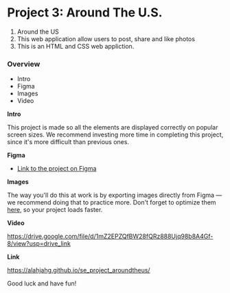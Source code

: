 # Project 3: Around The U.S.

1. Around the US
2. This web application allow users to post, share and like photos
3. This is an HTML and CSS web appliction.

### Overview

- Intro
- Figma
- Images
- Video

**Intro**

This project is made so all the elements are displayed correctly on popular screen sizes. We recommend investing more time in completing this project, since it's more difficult than previous ones.

**Figma**

- [Link to the project on Figma](https://www.figma.com/file/ii4xxsJ0ghevUOcssTlHZv/Sprint-3%3A-Around-the-US?node-id=0%3A1)

**Images**

The way you'll do this at work is by exporting images directly from Figma — we recommend doing that to practice more. Don't forget to optimize them [here](https://tinypng.com/), so your project loads faster.

**Video**

https://drive.google.com/file/d/1mZ2EPZQfBW28fQRz888Ujq98b8A4Gf-8/view?usp=drive_link

**Link**

https://alahjahg.github.io/se_project_aroundtheus/

Good luck and have fun!
